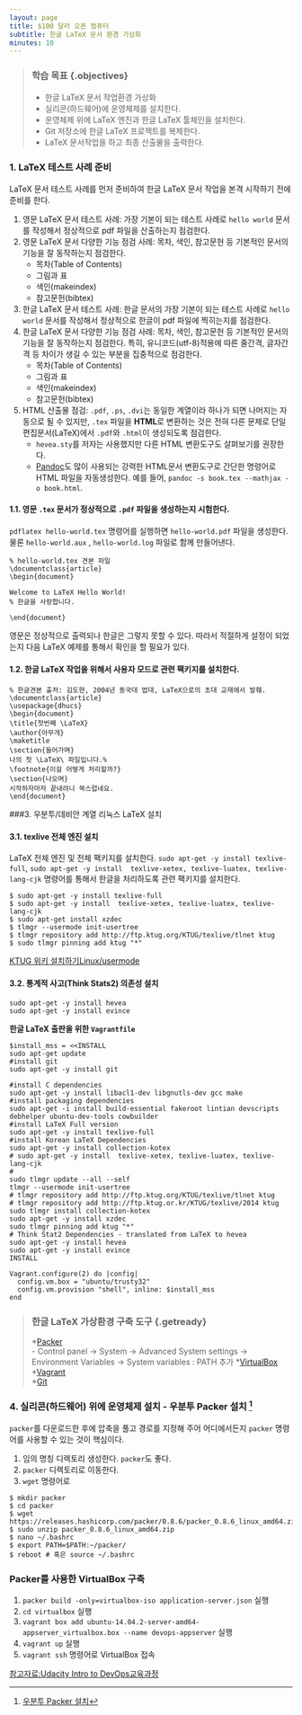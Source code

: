 ```yaml
---
layout: page
title: $100 달러 오픈 컴퓨터
subtitle: 한글 LaTeX 문서 환경 가상화
minutes: 10
---
```


> ### 학습 목표 {.objectives}
>
>  *  한글 LaTeX 문서 작업환경 가상화
>  *  실리콘(하드웨어)에 운영체제를 설치한다.
>  *  운영체제 위에 LaTeX 엔진과 한글 LaTeX 툴체인을 설치한다.
>  *   Git 저장소에 한글 LaTeX 프로젝트를 복제한다.
>  *   LaTeX 문서작업을 하고 최종 산출물을 출력한다.


### 1. LaTeX 테스트 사례 준비

LaTeX 문서 테스트 사례를 먼저 준비하여 한글 LaTeX 문서 작업을 본격 시작하기 전에 준비를 한다.

1. 영문 LaTeX 문서 테스트 사례: 가장 기본이 되는 테스트 사례로 `hello world` 문서를 작성해서 정상적으로 pdf 파일을 산출하는지 점검한다.
1. 영문 LaTeX 문서 다양한 기능 점검 사례: 목차, 색인, 참고문헌 등 기본적인 문서의 기능을 잘 동작하는지 점검한다.
    - 목차(Table of Contents)
    - 그림과 표
    - 색인(makeindex)
    - 참고문헌(bibtex)
1. 한글 LaTeX 문서 테스트 사례: 한글 문서의 가장 기본이 되는 테스트 사례로 `hello world` 문서를 작성해서 정상적으로 한글이 pdf 파일에 찍히는지를 점검한다.
1. 한글 LaTeX 문서 다양한 기능 점검 사례: 목차, 색인, 참고문헌 등 기본적인 문서의 기능을 잘 동작하는지 점검한다. 특히, 유니코드(utf-8)적용에 따른 줄간격, 글자간격 등 차이가 생길 수 있는 부분을 집중적으로 점검한다.
    - 목차(Table of Contents)
    - 그림과 표
    - 색인(makeindex)
    - 참고문헌(bibtex)
1. HTML 산출물 점검: `.pdf`, `.ps`, `.dvi`는 동일한 계열이라 하나가 되면 나머지는 자동으로 될 수 있지만, `.tex` 파일을 **HTML**로 변환하는 것은 전혀 다른 문제로 단일 편집문서(LaTeX)에서 `.pdf`와 `.html`이 생성되도록 점검한다.
    - `hevea.sty`를 저자는 사용했지만 다른 HTML 변환도구도 살펴보기를 권장한다.
    - [Pandoc](http://pandoc.org/)도 많이 사용되는 강력한 HTML문서 변환도구로 간단한 명령어로 HTML 파일을 자동생성한다. 예를 들어, `pandoc -s book.tex --mathjax -o book.html`.
   
   
#### **1.1. 영문 `.tex` 문서가 정상적으로 `.pdf` 파일을 생성하는지 시험한다.**

`pdflatex hello-world.tex` 명령어를 실행하면 `hello-world.pdf` 파일을 생성한다. 물론 `hello-world.aux` , `hello-world.log` 파일로 함께 만들어낸다.

~~~ {.shell}
% hello-world.tex 견본 파일
\documentclass{article}
\begin{document}

Welcome to LaTeX Hello World!
% 한글을 사랑합니다.

\end{document}
~~~

영문은 정상적으로 출력되나 한글은 그렇지 못할 수 있다. 따라서 적절하게 설정이 되었는지 다음 LaTeX 예제를 통해서 확인을 할 필요가 있다.

#### **1.2. 한글 LaTeX 작업을 위해서 사용자 모드로 관련 팩키지를 설치한다.**

~~~ {.shell}
% 한글견본 출처: 김도현, 2004년 동국대 법대, LaTeX으로의 초대 교재에서 발췌.
\documentclass{article}
\usepackage{dhucs}
\begin{document}
\title{첫번째 \LaTeX}
\author{아무개}
\maketitle
\section{들어가며}
나의 첫 \LaTeX\ 파일입니다.%
\footnote{이걸 어떻게 처리할까?}
\section{나오며}
시작하자마자 끝내려니 쑥스럽네요.
\end{document}
~~~


###3. 우분투/데비안 계열 리눅스 LaTeX 설치

#### 3.1. texlive 전체 엔진 설치
LaTeX 전체 엔진 및 전체 팩키지를 설치한다. `sudo apt-get -y install texlive-full`, 
`sudo apt-get -y install  texlive-xetex, texlive-luatex, texlive-lang-cjk` 명령어를 통해서 한글을 처리하도록 관련 팩키지를 설치한다.

~~~ {.shell}
$ sudo apt-get -y install texlive-full
$ sudo apt-get -y install  texlive-xetex, texlive-luatex, texlive-lang-cjk
$ sudo apt-get install xzdec
$ tlmgr --usermode init-usertree
$ tlmgr repository add http://ftp.ktug.org/KTUG/texlive/tlnet ktug
$ sudo tlmgr pinning add ktug "*"
~~~
[KTUG 위키 설치하기Linux/usermode](http://wiki.ktug.org/wiki/wiki.php/설치하기Linux/usermode)

#### 3.2. 통계적 사고(Think Stats2) 의존성 설치

~~~ {.shell}
sudo apt-get -y install hevea
sudo apt-get -y install evince
~~~

**한글 LaTeX 출판을 위한 `Vagrantfile`**

~~~ {.output}
$install_mss = <<INSTALL
sudo apt-get update
#install git
sudo apt-get -y install git

#install C dependencies
sudo apt-get -y install libacl1-dev libgnutls-dev gcc make
#install packaging dependencies
sudo apt-get -i install build-essential fakeroot lintian devscripts debhelper ubuntu-dev-tools cowbuilder
#install LaTeX Full version
sudo apt-get -y install texlive-full
#install Korean LaTeX Dependencies
sudo apt-get -y install collection-kotex
# sudo apt-get -y install  texlive-xetex, texlive-luatex, texlive-lang-cjk
# 
sudo tlmgr update --all --self
tlmgr --usermode init-usertree
# tlmgr repository add http://ftp.ktug.org/KTUG/texlive/tlnet ktug
# tlmgr repository add http://ftp.ktug.or.kr/KTUG/texlive/2014 ktug
sudo tlmgr install collection-kotex
sudo apt-get -y install xzdec
sudo tlmgr pinning add ktug "*"
# Think Stat2 Dependencies - translated from LaTeX to hevea
sudo apt-get -y install hevea
sudo apt-get -y install evince
INSTALL

Vagrant.configure(2) do |config|
  config.vm.box = "ubuntu/trusty32"
  config.vm.provision "shell", inline: $install_mss
end
~~~

> ### 한글 LaTeX 가상환경 구축 도구 {.getready}
>
>*[Packer](https://www.packer.io/downloads.html)  
>     - Control panel -> System -> Advanced System settings -> Environment Variables -> System variables : PATH  추가 
>*[VirtualBox](https://www.virtualbox.org/wiki/Downloads)  
>*[Vagrant](https://www.vagrantup.com/downloads.html)  
>*[Git](https://git-for-windows.github.io/)


### 4. 실리콘(하드웨어) 위에 운영체제 설치 - 우분투 Packer 설치 [^10]

`packer`를 다운로드한 후에 압축을 풀고 경로를 지정해 주어 어디에서든지 `packer` 명령어를 사용할 수 있는 것이 핵심이다.

1. 임의 명칭 디렉토리 생성한다. `packer`도 좋다.
1. `packer` 디렉토리로 이동한다.
1. `wget` 명령어로 

~~~ {.shell}
$ mkdir packer
$ cd packer
$ wget https://releases.hashicorp.com/packer/0.8.6/packer_0.8.6_linux_amd64.zip
$ sudo unzip packer_0.8.6_linux_amd64.zip
$ nano ~/.bashrc
$ export PATH=$PATH:~/packer/
$ reboot # 혹은 source ~/.bashrc
~~~

### Packer를 사용한 VirtualBox 구축

1. `packer build -only=virtualbox-iso application-server.json` 실행 
1. `cd virtualbox` 실행
1. `vagrant box add ubuntu-14.04.2-server-amd64-appserver_virtualbox.box --name devops-appserver` 실행
1. `vagrant up` 실행
1. `vagrant ssh` 명령어로 VirtualBox 접속

[참고자료:Udacity Intro to DevOps교육과정](https://www.udacity.com/wiki/ud611)

<!-- <img src="fig/latex-overview.png" width="70%" /> -->

[^1]: [Modern LaTeX](http://wiki.ktug.org/wiki/wiki.php/ModernLaTeX)
[^2]: [What is TeX and Metafont all about?](http://www.ntg.nl/maps/11/18.pdf)
[^3]: [공주대학교 LaTeX 워크샵](http://wiki.ktug.org/wiki/wiki.php/LaTeXWorkshop)

[^10]: [우분투 Packer 설치](https://www.digitalocean.com/community/tutorials/how-to-install-and-get-started-with-packer-on-an-ubuntu-12-04-vps)
